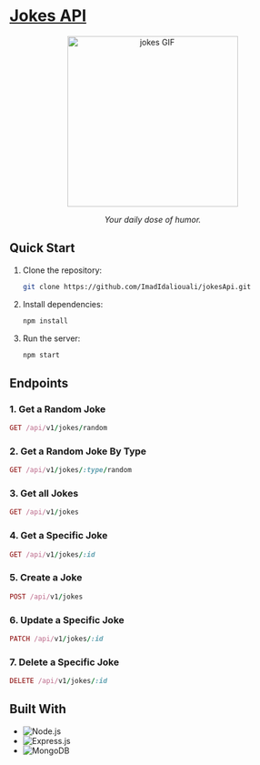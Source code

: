 # [Jokes API](https://jokes-7w3t.onrender.com/api/v1/jokes/random)

<div align="center">
 <img src="https://media.giphy.com/media/l41lISBVXb9gRT32w/giphy.gif" width="300" alt="jokes GIF">
 <p align="center"><i>Your daily dose of humor.</i></p>
</div>

## Quick Start

1. Clone the repository:
   ```bash
   git clone https://github.com/ImadIdaliouali/jokesApi.git
   ```
1. Install dependencies:
   ```bash
   npm install
   ```
1. Run the server:
   ```bash
   npm start
   ```

## Endpoints

### 1. Get a Random Joke

```ruby
GET /api/v1/jokes/random
```

### 2. Get a Random Joke By Type

```ruby
GET /api/v1/jokes/:type/random
```

### 3. Get all Jokes

```ruby
GET /api/v1/jokes
```

### 4. Get a Specific Joke

```ruby
GET /api/v1/jokes/:id
```

### 5. Create a Joke

```ruby
POST /api/v1/jokes
```

### 6. Update a Specific Joke

```ruby
PATCH /api/v1/jokes/:id
```

### 7. Delete a Specific Joke

```ruby
DELETE /api/v1/jokes/:id
```

## Built With

- ![Node.js](https://img.shields.io/badge/Node.js-339933?style=for-the-badge&logo=node.js&logoColor=white)
- ![Express.js](https://img.shields.io/badge/Express.js-404D59?style=for-the-badge&logo=express&logoColor=white)
- ![MongoDB](https://img.shields.io/badge/MongoDB-4EA94B?style=for-the-badge&logo=mongodb&logoColor=white)
